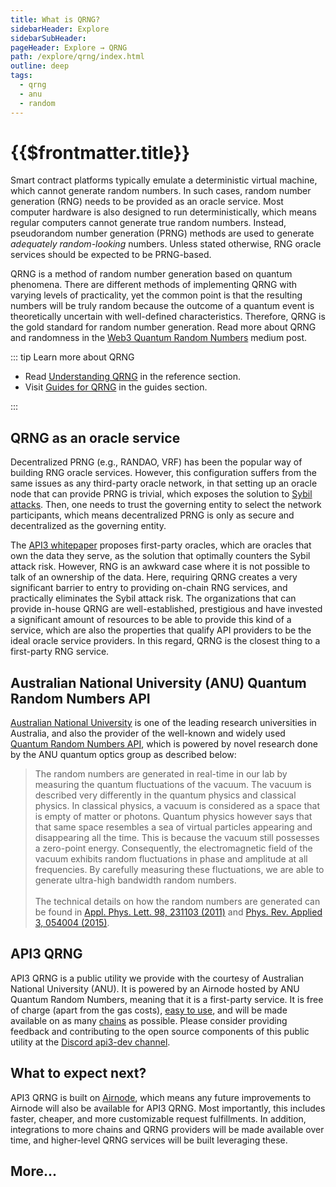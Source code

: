 ```yaml
---
title: What is QRNG?
sidebarHeader: Explore
sidebarSubHeader:
pageHeader: Explore → QRNG
path: /explore/qrng/index.html
outline: deep
tags:
  - qrng
  - anu
  - random
---
```


<PageHeader/>

<SearchHighlight/>

# {{$frontmatter.title}}

Smart contract platforms typically emulate a deterministic virtual machine,
which cannot generate random numbers. In such cases, random number generation
(RNG) needs to be provided as an oracle service. Most computer hardware is also
designed to run deterministically, which means regular computers cannot generate
true random numbers. Instead, pseudorandom number generation (PRNG) methods are
used to generate _adequately random-looking_ numbers. Unless stated otherwise,
RNG oracle services should be expected to be PRNG-based.

QRNG is a method of random number generation based on quantum phenomena. There
are different methods of implementing QRNG with varying levels of practicality,
yet the common point is that the resulting numbers will be truly random because
the outcome of a quantum event is theoretically uncertain with well-defined
characteristics. Therefore, QRNG is the gold standard for random number
generation. Read more about QRNG and randomness in the
[Web3 Quantum Random Numbers](https://medium.com/api3/api3-qrng-web3-quantum-random-numbers-4ca7517fc5bc)<ExternalLinkImage/>
medium post.

::: tip Learn more about QRNG

- Read [Understanding QRNG](/reference/qrng/) in the reference section.
- Visit [Guides for QRNG](/guides/qrng/) in the guides section.

:::

## QRNG as an oracle service

Decentralized PRNG (e.g., RANDAO, VRF) has been the popular way of building RNG
oracle services. However, this configuration suffers from the same issues as any
third-party oracle network, in that setting up an oracle node that can provide
PRNG is trivial, which exposes the solution to
[Sybil attacks](https://en.wikipedia.org/wiki/Sybil_attack)<ExternalLinkImage/>.
Then, one needs to trust the governing entity to select the network
participants, which means decentralized PRNG is only as secure and decentralized
as the governing entity.

The
[API3 whitepaper](https://github.com/api3dao/api3-whitepaper/blob/master/api3-whitepaper.pdf)<ExternalLinkImage/>
proposes first-party oracles, which are oracles that own the data they serve, as
the solution that optimally counters the Sybil attack risk. However, RNG is an
awkward case where it is not possible to talk of an ownership of the data. Here,
requiring QRNG creates a very significant barrier to entry to providing on-chain
RNG services, and practically eliminates the Sybil attack risk. The
organizations that can provide in-house QRNG are well-established, prestigious
and have invested a significant amount of resources to be able to provide this
kind of a service, which are also the properties that qualify API providers to
be the ideal oracle service providers. In this regard, QRNG is the closest thing
to a first-party RNG service.

## Australian National University (ANU) Quantum Random Numbers API

[Australian National University](https://www.anu.edu.au/)<ExternalLinkImage/> is
one of the leading research universities in Australia, and also the provider of
the well-known and widely used
[Quantum Random Numbers API](https://quantumnumbers.anu.edu.au/)<ExternalLinkImage/>,
which is powered by novel research done by the ANU quantum optics group as
described below:

> The random numbers are generated in real-time in our lab by measuring the
> quantum fluctuations of the vacuum. The vacuum is described very differently
> in the quantum physics and classical physics. In classical physics, a vacuum
> is considered as a space that is empty of matter or photons. Quantum physics
> however says that that same space resembles a sea of virtual particles
> appearing and disappearing all the time. This is because the vacuum still
> possesses a zero-point energy. Consequently, the electromagnetic field of the
> vacuum exhibits random fluctuations in phase and amplitude at all frequencies.
> By carefully measuring these fluctuations, we are able to generate ultra-high
> bandwidth random numbers. <br/><br/> The technical details on how the random
> numbers are generated can be found in
> [Appl. Phys. Lett. 98, 231103 (2011)](https://dx.doi.org/10.1063/1.3597793)<ExternalLinkImage/>
> and
> [Phys. Rev. Applied 3, 054004 (2015)](https://dx.doi.org/10.1103/PhysRevApplied.3.054004)<ExternalLinkImage/>.

## API3 QRNG

API3 QRNG is a public utility we provide with the courtesy of Australian
National University (ANU). It is powered by an Airnode hosted by ANU Quantum
Random Numbers, meaning that it is a first-party service. It is free of charge
(apart from the gas costs), [easy to use](../../guides/qrng/qrng-example.md),
and will be made available on as many [chains](../../reference/qrng/chains.md)
as possible. Please consider providing feedback and contributing to the open
source components of this public utility at the
[Discord api3-dev channel](https://discord.com/channels/758003776174030948/765618225144266793)<ExternalLinkImage/>.

## What to expect next?

API3 QRNG is built on [Airnode](/reference/airnode/latest/), which means any
future improvements to Airnode will also be available for API3 QRNG. Most
importantly, this includes faster, cheaper, and more customizable request
fulfillments. In addition, integrations to more chains and QRNG providers will
be made available over time, and higher-level QRNG services will be built
leveraging these.

## More...
